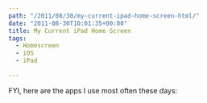 ```yaml
---
path: "/2011/08/30/my-current-ipad-home-screen-html/" 
date: "2011-08-30T10:01:35+00:00" 
title: My Current iPad Home Screen
tags:
  - Homescreen
  - iOS
  - iPad

---
```


  <p>
    FYI, here are the apps I use most often these days:
  </p>
  
  <p>
    <span class="full-image-block ssNonEditable"><span><img src="/static/500c9c42c4aa27cb90863e5e/50e9971de4b01058545b4678/50e9971fe4b01058545b4851/1314699442827/iPadHomeScreenAugust302011.jpg/1000w" alt="" /></span></span>
  </p>
</div>